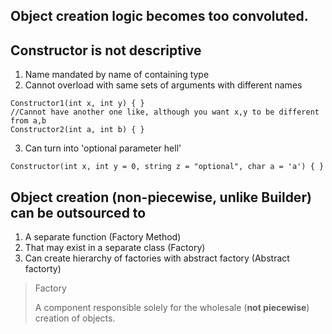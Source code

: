 ## Object creation logic becomes too convoluted.
## Constructor is not descriptive
  1. Name mandated by name of containing type
  2. Cannot overload with same sets of arguments with different names
  ```
  Constructor1(int x, int y) { }
  //Cannot have another one like, although you want x,y to be different from a,b
  Constructor2(int a, int b) { }
  ```
  3. Can turn into 'optional parameter hell'
  ```
  Constructor(int x, int y = 0, string z = "optional", char a = 'a') { }
  ```
## Object creation (non-piecewise, unlike Builder) can be outsourced to
  1. A separate function (Factory Method)
  2. That may exist in a separate class (Factory)
  3. Can create hierarchy of factories with abstract factory (Abstract factorty)

> Factory
>
> A component responsible solely for the wholesale (**not piecewise**) creation of objects.